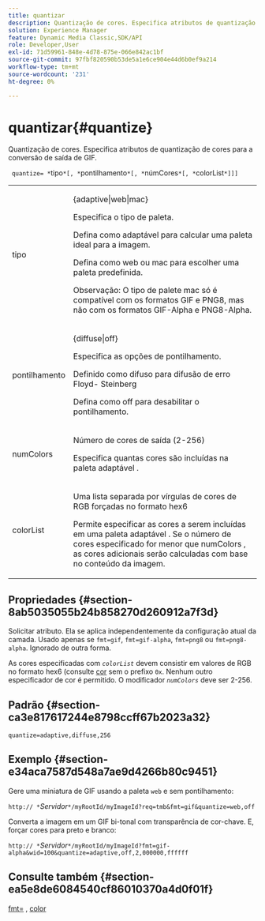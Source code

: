 ```yaml
---
title: quantizar
description: Quantização de cores. Especifica atributos de quantização de cores para a conversão de saída de GIF.
solution: Experience Manager
feature: Dynamic Media Classic,SDK/API
role: Developer,User
exl-id: 71d59961-848e-4d78-875e-066e842ac1bf
source-git-commit: 97fbf820590b53de5a1e6ce904e44d6b0ef9a214
workflow-type: tm+mt
source-wordcount: '231'
ht-degree: 0%

---
```


# quantizar{#quantize}

Quantização de cores. Especifica atributos de quantização de cores para a conversão de saída de GIF.

` quantize= *`tipo`*[, *`pontilhamento`*[, *`númCores`*[, *`colorList`*]]]`

<table id="table_A669A9058C8043A5BAE80B03A13B015B"> 
 <tbody> 
  <tr> 
   <td colname="col1"> <p> <span class="codeph"> <span class="varname"> tipo </span> </span> </p> </td> 
   <td colname="col2"> <p> <span class="codeph"> {adaptive|web|mac} </span> </p> <p>Especifica o tipo de paleta. </p> <p>Defina como <span class="codeph"> adaptável </span> para calcular uma paleta ideal para a imagem. </p> <p>Defina como <span class="codeph"> web </span> ou <span class="codeph"> mac </span> para escolher uma paleta predefinida. </p> <p> <p>Observação: O tipo de palete <span class="codeph"> mac </span> só é compatível com os formatos GIF e PNG8, mas não com os formatos GIF-Alpha e PNG8-Alpha.</p> </p> </td> 
  </tr> 
  <tr> 
   <td colname="col1"> <p> <span class="codeph"> <span class="varname"> pontilhamento </span> </span> </p> </td> 
   <td colname="col2"> <p> <span class="codeph"> {diffuse|off} </span> </p> <p>Especifica as opções de pontilhamento. </p> <p>Definido como <span class="codeph"> difuso </span> para difusão de erro Floyd- Steinberg </p> <p>Defina como <span class="codeph"> off </span> para desabilitar o pontilhamento.</p> </td> 
  </tr> 
  <tr> 
   <td colname="col1"> <p> <span class="codeph"> <span class="varname"> numColors </span> </span> </p> </td> 
   <td colname="col2"> <p>Número de cores de saída (2-256) </p> <p>Especifica quantas cores são incluídas na paleta </span> adaptável <span class="codeph">.</p> </td> 
  </tr> 
  <tr> 
   <td colname="col1"> <p> <span class="codeph"> <span class="varname"> colorList </span> </span> </p> </td> 
   <td colname="col2"> <p>Uma lista separada por vírgulas de cores de RGB forçadas no formato hex6 </p> <p>Permite especificar as cores a serem incluídas em uma paleta </span> adaptável <span class="codeph">. Se o número de cores especificado for menor que <span class="codeph"> <span class="varname"> numColors </span> </span>, as cores adicionais serão calculadas com base no conteúdo da imagem.</p> </td> 
  </tr> 
 </tbody> 
</table>

## Propriedades {#section-8ab5035055b24b858270d260912a7f3d}

Solicitar atributo. Ela se aplica independentemente da configuração atual da camada. Usado apenas se `fmt=gif`, `fmt=gif-alpha`, `fmt=png8` ou `fmt=png8-alpha`. Ignorado de outra forma.

As cores especificadas com *`colorList`* devem consistir em valores de RGB no formato hex6 (consulte [cor](/help/aem-is-ir-api/is-api/http-ref/image-serving-api-ref/c-http-protocol-reference/c-command-reference/r-color-commandref.md) sem o prefixo `0x`. Nenhum outro especificador de cor é permitido. O modificador *`numColors`* deve ser 2-256.

## Padrão {#section-ca3e817617244e8798ccff67b2023a32}

`quantize=adaptive,diffuse,256`

## Exemplo {#section-e34aca7587d548a7ae9d4266b80c9451}

Gere uma miniatura de GIF usando a paleta `web` e sem pontilhamento:

`http:// *`*Servidor*`*/myRootId/myImageId?req=tmb&fmt=gif&quantize=web,off`

Converta a imagem em um GIF bi-tonal com transparência de cor-chave. E, forçar cores para preto e branco:

`http:// *`*Servidor*`*/myRootId/myImageId?fmt=gif-alpha&wid=100&quantize=adaptive,off,2,000000,ffffff`

## Consulte também {#section-ea5e8de6084540cf86010370a4d0f01f}

[fmt=](../../../../../is-api/http-ref/image-serving-api-ref/c-http-protocol-reference/c-command-reference/r-is-http-fmt.md#reference-cdf10043423b45ba9fe15157fb3ae37a) , [color](/help/aem-is-ir-api/is-api/http-ref/image-serving-api-ref/c-http-protocol-reference/c-data-types/r-is-http-color.md)

